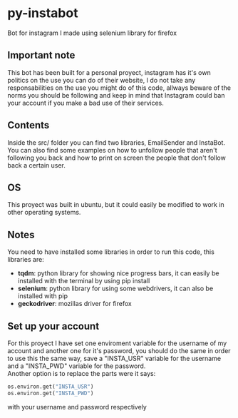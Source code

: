 # py-instabot
Bot for instagram I made using selenium library for firefox
## Important note
This bot has been built for a personal proyect, instagram has it's own politics on the use you can do of their website, I do not take any responsabilities on the use you might do of this code, allways beware of the norms you should be following and keep in mind that Instagram could ban your account if you make a bad use of their services.
## Contents
Inside the src/ folder you can find two libraries, EmailSender and InstaBot.</br>
You can also find some examples on how to unfollow people that aren't following you back and how to print on screen the people that don't follow back a certain user.</br>
## OS
This proyect was built in ubuntu, but it could easily be modified to work in other operating systems.
## Notes
You need to have installed some libraries in order to run this code, this libraries are:
- <b>tqdm</b>: python library for showing nice progress bars, it can easily be installed with the terminal by using pip install
- <b>selenium</b>: python library for using some webdrivers, it can also be installed with pip
- <b>geckodriver</b>: mozillas driver for firefox
## Set up your account
For this proyect I have set one enviroment variable for the username of my account and another one for it's password, you should do the same in order to use this the same way, save a "INSTA_USR" variable for the username and a "INSTA_PWD" variable for the password.</br>
Another option is to replace the parts were it says:</br>
```python
os.environ.get("INSTA_USR")
os.environ.get("INSTA_PWD")
```
with your username and password respectively
